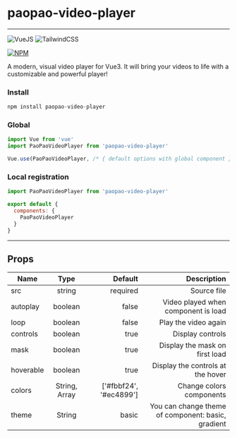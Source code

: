 # paopao-video-player
____

![VueJS](https://img.shields.io/badge/vuejs-%2335495e.svg?&style=for-the-badge&logo=vue.js&logoColor=%234FC08D)  ![TailwindCSS](https://img.shields.io/badge/tailwindcss-%2338B2AC.svg?&style=for-the-badge&logo=tailwind-css&logoColor=white)

[![NPM](https://nodei.co/npm/paopao-video-player.png)](https://nodei.co/npm/paopao-video-player/)

A modern, visual video player for Vue3.
It will bring your videos to life with a customizable and powerful player!


### Install
```js
npm install paopao-video-player
```

### Global
```js
import Vue from 'vue'
import PaoPaoVideoPlayer from 'paopao-video-player'

Vue.use(PaoPaoVideoPlayer, /* { default options with global component } */)
```

### Local registration
```js
import PaoPaoVideoPlayer from 'paopao-video-player'

export default {
  components: {
    PaoPaoVideoPlayer
  }
}
```

____

## Props
| Name   |      Type      |  Default | Description |
|----------|:-------------:|------:|------:|
| src |  string | required |  Source file |
| autoplay |    boolean   |   false |  Video played when component is load |
| loop | boolean |   false | Play the video again |
| controls | boolean |   true | Display controls |
| mask | boolean |   true | Display the mask on first load |
| hoverable | boolean |   true | Display the controls at the hover |
| colors | String, Array |   ['#fbbf24', '#ec4899'] | Change colors components |
| theme | String |   basic | You can change theme of component: basic, gradient |